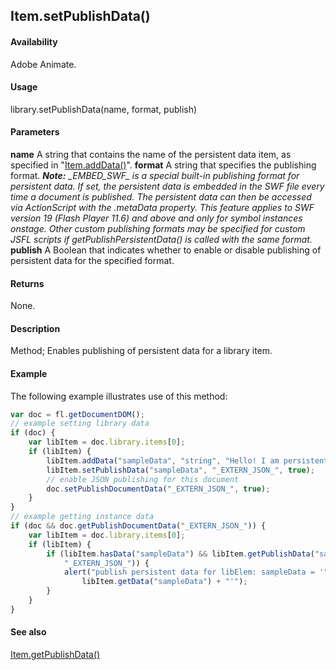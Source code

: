 ## Item.setPublishData()

#### Availability

Adobe Animate.

#### Usage

library.setPublishData(name, format, publish)

#### Parameters

**name** A string that contains the name of the persistent data item, as specified in "[Item.addData()](../Item_object/Item.md)".
**format** A string that specifies the publishing format.
***Note:** \_EMBED\_SWF\_ is a special built-in publishing format for persistent data. If set, the persistent data is embedded in the SWF file every time a document is published. The persistent data can then be accessed via ActionScript with the*
*.metaData property. This feature applies to SWF version 19 (Flash Player 11.6) and above and only for symbol instances onstage. Other custom publishing formats may be specified for custom JSFL scripts if getPublishPersistentData() is called with the same format.*
**publish** A Boolean that indicates whether to enable or disable publishing of persistent data for the specified format.

#### Returns

None.

#### Description

Method; Enables publishing of persistent data for a library item.

#### Example

The following example illustrates use of this method:

```javascript
var doc = fl.getDocumentDOM();
// example setting library data
if (doc) {
    var libItem = doc.library.items[0];
    if (libItem) {
        libItem.addData("sampleData", "string", "Hello! I am persistent Data.");
        libItem.setPublishData("sampleData", "_EXTERN_JSON_", true);
        // enable JSON publishing for this document
        doc.setPublishDocumentData("_EXTERN_JSON_", true);
    }
}
// example getting instance data
if (doc && doc.getPublishDocumentData("_EXTERN_JSON_")) {
    var libItem = doc.library.items[0];
    if (libItem) {
        if (libItem.hasData("sampleData") && libItem.getPublishData("sampleData",
            "_EXTERN_JSON_")) {
            alert("publish persistent data for libElem: sampleData = '" +
                libItem.getData("sampleData") + "'");
        }
    }
}
```

#### See also

[Item.getPublishData()](../Item_object/Item2.md)
